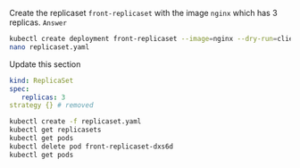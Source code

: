 Create the replicaset `front-replicaset` with the image `nginx` which has 3 replicas.
`Answer`
```bash 
kubectl create deployment front-replicaset --image=nginx --dry-run=client -o yaml > replicaset.yaml
nano replicaset.yaml
```
Update this section
```yaml
kind: ReplicaSet
spec:
   replicas: 3
strategy {} # removed
```
```bash
kubectl create -f replicaset.yaml
kubectl get replicasets
kubectl get pods
kubectl delete pod front-replicaset-dxs6d
kubectl get pods
```